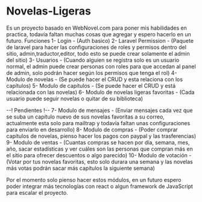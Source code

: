 # Novelas-Ligeras
Es un proyecto basado en WebNovel.com para poner mis habilidades en practica, todavía faltan muchas cosas que agregar y espero hacerlo en un futuro.
Funciones
1- Login - (Auth basico)
2- Laravel Permission - (Paquete de laravel para hacer las configuraciones de roles y permisos dentro del sitio, admin,traductor,editor, todo esto se puede crear solamente el admin del sitio) 
3- Usuarios - (Cuando alguien se registra solo es un usuario normal, el admin puede crear personas con roles para que accedan al panel de admin, solo podrán hacer según los permisos que tenga el rol)
4- Modulo de novelas - (Se puede hacer el CRUD y esta relaciona con los capítulos)
5- Modulo de capítulos - (Se puede hacer el CRUD y está relacionada con las novelas)
6- Modulo de novelas ligeras favoritas - (Cada usuario puede seguir novelas o quitar de su biblioteca)

--! Pendientes !--
7- Modulo de mensajes - (Enviar mensajes cada vez que se suba un capítulo nuevo de sus novelas favoritas a su correo, actualmente esta solo para mailtrap y todavía faltan unas configuraciones para enviarlo en desarrollo)
8- Modulo de compras - (Poder comprar capítulos de novelas, pienso hacer los pagos con paypal y las trasferencias)
9- Modulo de ventas - (Cuantas compras se hacen por día, semana, mes, año, sacar estadísticas y ver cuáles son las personas que compran más en el sitio para ofrecer descuentos o algo parecido)
10- Modulo de votación - (Votar por tus novelas favoritas, esto solo durara una semana y las novelas más votas podrán sacar más capítulos la siguiente semana)

Por el momento solo pienso hacer estos módulos, en un futuro espero poder integrar más tecnologías con react o algun framework de JavaScript para escalar el proyecto. 


